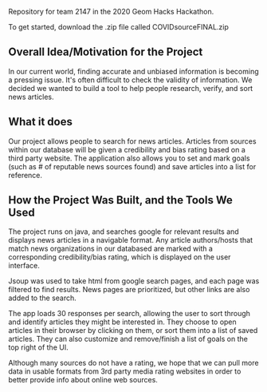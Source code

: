 Repository for team 2147 in the 2020 Geom Hacks Hackathon.

To get started, download the .zip file called COVIDsourceFINAL.zip



## Overall Idea/Motivation for the Project
In our current world, finding accurate and unbiased information is becoming a pressing issue. It's often difficult to check the validity of information. We decided we wanted to build a tool to help people research, verify, and sort news articles.

## What it does
Our project allows people to search for news articles. Articles from sources within our database will be given a credibility and bias rating based on a third party website. The application also allows you to set and mark goals (such as # of reputable news sources found) and save articles into a list for reference.

## How the Project Was Built, and the Tools We Used
The project runs on java, and searches google for relevant results and displays news articles in a navigable format. Any article authors/hosts that match news organizations in our databased are marked with a corresponding credibility/bias rating, which is displayed on the user interface. 

Jsoup was used to take html from google search pages, and each page was filtered to find results. News pages are prioritized, but other links are also added to the search.

The app loads 30 responses per search, allowing the user to sort through and identify articles they might be interested in. They choose to open articles in their browser by clicking on them, or sort them into a list of saved articles. They can also customize and remove/finish a list of goals on the top right of the UI.

Although many sources do not have a rating, we hope that we can pull more data in usable formats from 3rd party media rating websites in order to better provide info about online web sources.

